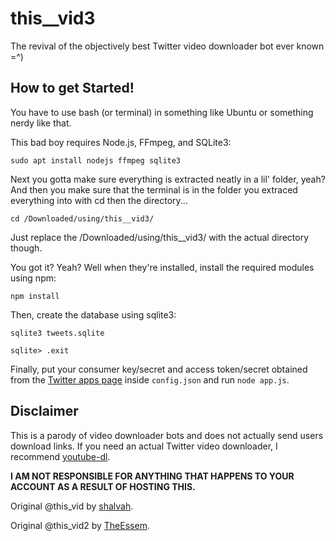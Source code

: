 # this__vid3
The revival of the objectively best Twitter video downloader bot ever known =^)

## How to get Started!
You have to use bash (or terminal) in something like Ubuntu or something nerdy like that.

This bad boy requires Node.js, FFmpeg, and SQLite3:

```shell
sudo apt install nodejs ffmpeg sqlite3
```
Next you gotta make sure everything is extracted neatly in a lil' folder, yeah?
And then you make sure that the terminal is in the folder you extraced everything
into with cd then the directory...
```shell
cd /Downloaded/using/this__vid3/
```
Just replace the /Downloaded/using/this__vid3/ with the actual directory though.

You got it? Yeah? Well when they're installed, install the required modules using npm:
```shell
npm install
```

Then, create the database using sqlite3:
```shell
sqlite3 tweets.sqlite

sqlite> .exit
```

Finally, put your consumer key/secret and access token/secret obtained from the [Twitter apps page](https://developer.twitter.com/apps) inside `config.json` and run `node app.js`.

## Disclaimer
This is a parody of video downloader bots and does not actually send users download links. If you need an actual Twitter video downloader, I recommend [youtube-dl](http://ytdl-org.github.io/youtube-dl/).

**I AM NOT RESPONSIBLE FOR ANYTHING THAT HAPPENS TO YOUR ACCOUNT AS A RESULT OF HOSTING THIS.**

Original @this_vid by [shalvah](https://twitter.com/theshalvah).

Original @this_vid2 by [TheEssem](https://twitter.com/TheEssem).
